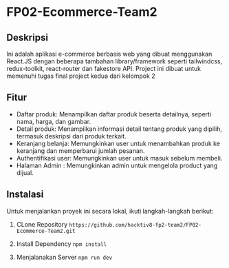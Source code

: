 # FP02-Ecommerce-Team2

## Deskripsi
Ini adalah aplikasi e-commerce berbasis web yang dibuat menggunakan React.JS dengan beberapa tambahan library/framework seperti tailwindcss, redux-toolkit, react-router dan fakestore API. Project ini dibuat untuk memenuhi tugas final project kedua dari kelompok 2

## Fitur
- Daftar produk: Menampilkan daftar produk beserta detailnya, seperti nama, harga, dan gambar.
- Detail produk: Menampilkan informasi detail tentang produk yang dipilih, termasuk deskripsi dari produk terkait.
- Keranjang belanja: Memungkinkan user untuk menambahkan produk ke keranjang dan memperbarui jumlah pesanan.
- Authentifikasi user: Memungkinkan user untuk masuk sebelum membeli.
- Halaman Admin : Memungkinkan admin untuk mengelola product yang dijual.

## Instalasi
Untuk menjalankan proyek ini secara lokal, ikuti langkah-langkah berikut:
1. CLone Repository
`https://github.com/hacktiv8-fp2-team2/FP02-Ecommerce-Team2.git`

2. Install Dependency
`npm install`

3. Menjalanakan Server
`npm run dev`
